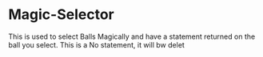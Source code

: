 # Magic-Selector
This is used to select Balls Magically and have a statement returned on the ball you select.
This is a No statement, it will bw delet
